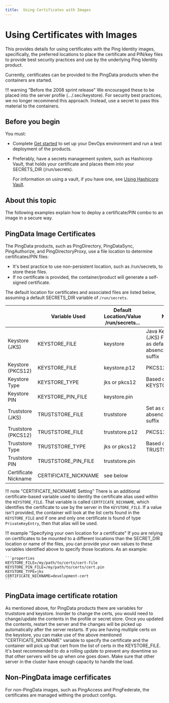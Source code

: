 ```yaml
---
title:  Using Certificates with Images
---
```

# Using Certificates with Images

This provides details for using certificates with the Ping Identity images, specifically, the preferred locations to place the certificate and PIN/key files to provide best security practices and use by the underlying Ping Identity product.

Currently, certificates can be provided to the PingData products when the containers are started.

!!! warning "Before the 2008 sprint release"
    We encouraged these to be placed into the server profile (.../.sec/keystore). For security best practices, we no longer recommend this approach.
    Instead, use a secret to pass this material to the containers.

## Before you begin

You must:

* Complete [Get started](../get-started/getStarted.md) to set up your DevOps environment and run a test deployment of the products.
* Preferably, have a secrets management system, such as Hashicorp Vault, that holds your certificate and places them into your SECRETS_DIR (/run/secrets).

  For information on using a vault, if you have one, see [Using Hashicorp Vault](../how-to/usingVault.md).

## About this topic

The following examples explain how to deploy a certificate/PIN combo to an image in a secure way.

## PingData Image Certificates

The PingData products, such as PingDirectory, PingDataSync, PingAuthorize, and PingDirectoryProxy, use a file location to determine certificates/PIN files:

* It's best practice to use non-persistent location, such as /run/secrets, to store these files.
* If no certificate is provided, the container/product will generate a self-signed certificate.

The default location for certificates and associated files are listed below, assuming a default SECRETS_DIR variable of `/run/secrets`.

|                      | Variable Used        | Default Location/Value<br>/run/secrets... | Notes                                                |
| -------------------- | -------------------- | ----------------------------------------- | ---------------------------------------------------- |
| Keystore (JKS)       | KEYSTORE_FILE        | keystore                                  | Java KeyStore (JKS) Format. Set as default in absence of .p12 suffix |
| Keystore (PKCS12)    | KEYSTORE_FILE        | keystore.p12                              | PKCS12 Format                                        |
| Keystore Type        | KEYSTORE_TYPE        | jks or pkcs12                             | Based on suffix of KEYSTORE_FILE                     |
| Keystore PIN         | KEYSTORE_PIN_FILE    | keystore.pin                              |                                                      |
| Truststore (JKS)     | TRUSTSTORE_FILE      | truststore                                | Set as default in absence of .p12 suffix             |
| Truststore (PKCS12)  | TRUSTSTORE_FILE      | truststore.p12                            | PKCS12 Format                                        |
| Truststore Type      | TRUSTSTORE_TYPE      | jks or pkcs12                             | Based on suffix of TRUSTSTORE_FILE                   |
| Truststore PIN       | TRUSTSTORE_PIN_FILE  | truststore.pin                            |                                                      |
| Certificate Nickname | CERTIFICATE_NICKNAME | see below                                 |                                                      |

!!! note "CERTIFICATE_NICKNAME Setting"
    There is an additional certificate-based variable used to identity the certificate alias used within the `KEYSTORE_FILE`.
    That variable is called `CERTFICATE_NICKNAME`, which identifies the certificate to use by the server in the `KEYSTORE_FILE`.
    If a value isn't provided, the container will look at the list certs found in the `KEYSTORE_FILE`
    and if one and only one certificate is found of type `PrivateKeyEntry`, then that alias will be used.

!!! example "Specifying your own location for a certificate"
    If you are relying on certificates to be mounted to a different locations than the SECRET_DIR location or name of the files, you can provide your own values to these variables identified above to specify those locations. As an example:

    ```properties
    KEYSTORE_FILE=/my/path/to/certs/cert-file
    KEYSTORE_PIN_FILE=/my/path/to/certs/cert.pin
    KEYSTORE_TYPE=jks
    CERTIFICATE_NICKNAME=development-cert
    ```
## PingData image certificate rotation

As mentioned above, for PingData products there are variables for truststore and keystore. Inorder to change the certs, you would need to change/update the contents in the profile or secret store. Once you updated the contents, restart the server and the changes will be picked up automatically after the server restarts.
If you are having multiple certs on the keystore, you can make use of the above mentioned "CERTFICATE_NICKNAME" variable to specify the certificate and the container will pick up that cert from the list of certs in the KEYSTORE_FILE.
It's best recommended to do a rolling update to prevent any downtime so that other servers will be up when one goes down. Make sure that other server in the cluster have enough capacity to handle the load.

## Non-PingData image cerfificates

For non-PingData images, such as PingAccess and PingFederate, the certificates are managed withing the product configs.

